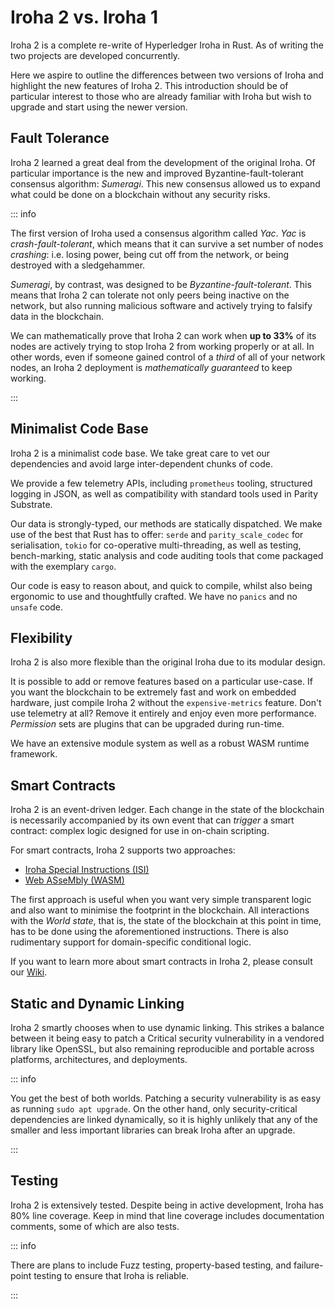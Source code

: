 # Iroha 2 vs. Iroha 1

Iroha 2 is a complete re-write of Hyperledger Iroha in Rust. As of writing
the two projects are developed concurrently.

Here we aspire to outline the differences between two versions of Iroha and
highlight the new features of Iroha 2. This introduction should be of
particular interest to those who are already familiar with Iroha but wish
to upgrade and start using the newer version.

<!-- This list of headlining features goes on. As we are nearing our first
long-term supported preview release, we'll be updating the guide with
relevant changes. -->

## Fault Tolerance

Iroha 2 learned a great deal from the development of the original Iroha. Of
particular importance is the new and improved Byzantine-fault-tolerant
consensus algorithm: _Sumeragi_. This new consensus allowed us to expand
what could be done on a blockchain without any security risks.

::: info

The first version of Iroha used a consensus algorithm called _Yac_. _Yac_
is _crash-fault-tolerant_, which means that it can survive a set number of
nodes _crashing_: i.e. losing power, being cut off from the network, or
being destroyed with a sledgehammer.

_Sumeragi_, by contrast, was designed to be _Byzantine-fault-tolerant_.
This means that Iroha 2 can tolerate not only peers being inactive on the
network, but also running malicious software and actively trying to falsify
data in the blockchain.

We can mathematically prove that Iroha 2 can work when **up to 33%** of its
nodes are actively trying to stop Iroha 2 from working properly or at all.
In other words, even if someone gained control of a _third_ of all of your
network nodes, an Iroha 2 deployment is _mathematically guaranteed_ to keep
working.

:::

## Minimalist Code Base

Iroha 2 is a minimalist code base. We take great care to vet our
dependencies and avoid large inter-dependent chunks of code.

We provide a few telemetry APIs, including `prometheus` tooling, structured
logging in JSON, as well as compatibility with standard tools used in
Parity Substrate.

Our data is strongly-typed, our methods are statically dispatched. We make
use of the best that Rust has to offer: `serde` and `parity_scale_codec`
for serialisation, `tokio` for co-operative multi-threading, as well as
testing, bench-marking, static analysis and code auditing tools that come
packaged with the exemplary `cargo`.

Our code is easy to reason about, and quick to compile, whilst also being
ergonomic to use and thoughtfully crafted. We have no `panics` and no
`unsafe` code.

## Flexibility

Iroha 2 is also more flexible than the original Iroha due to its modular
design.

It is possible to add or remove features based on a particular use-case. If
you want the blockchain to be extremely fast and work on embedded hardware,
just compile Iroha 2 without the `expensive-metrics` feature. Don't use
telemetry at all? Remove it entirely and enjoy even more performance.
_Permission_ sets are plugins that can be upgraded during run-time.

We have an extensive module system as well as a robust WASM runtime
framework.

## Smart Contracts

Iroha 2 is an event-driven ledger. Each change in the state of the
blockchain is necessarily accompanied by its own event that can _trigger_ a
smart contract: complex logic designed for use in on-chain scripting.

For smart contracts, Iroha 2 supports two approaches:

- [Iroha Special Instructions (ISI)](./advanced/isi.md)
- [Web ASseMbly (WASM)](./advanced/wasm.md)

The first approach is useful when you want very simple transparent logic
and also want to minimise the footprint in the blockchain. All interactions
with the _World state_, that is, the state of the blockchain at this point
in time, has to be done using the aforementioned instructions. There is
also rudimentary support for domain-specific conditional logic.

If you want to learn more about smart contracts in Iroha 2, please consult
our
[Wiki](https://wiki.hyperledger.org/display/iroha/Scripting+Languages+and+Runtimes+for+Iroha2+Smart+Contracts).

<!-- Long-term deployment of Iroha 2 networks was something that we considered very early in its development. There are **Iroha Special instructions**, that enact upgrades of the network into a consistent state. Iroha nodes can operate if other nodes in the network run different versions of the Iroha 2 binary. -->

## Static and Dynamic Linking

Iroha 2 smartly chooses when to use dynamic linking. This strikes a balance
between it being easy to patch a Critical security vulnerability in a
vendored library like OpenSSL, but also remaining reproducible and portable
across platforms, architectures, and deployments.

::: info

You get the best of both worlds. Patching a security vulnerability is as
easy as running `sudo apt upgrade`. On the other hand, only
security-critical dependencies are linked dynamically, so it is highly
unlikely that any of the smaller and less important libraries can break
Iroha after an upgrade.

:::

## Testing

Iroha 2 is extensively tested. Despite being in active development, Iroha
has 80% line coverage. Keep in mind that line coverage includes
documentation comments, some of which are also tests.

::: info

There are plans to include Fuzz testing, property-based testing, and
failure-point testing to ensure that Iroha is reliable. <!-- Check -->

:::
